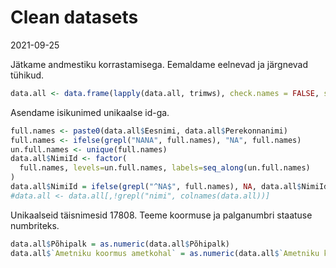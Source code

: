 Clean datasets
================
2021-09-25

Jätkame andmestiku korrastamisega. Eemaldame eelnevad ja järgnevad
tühikud.

``` r
data.all <- data.frame(lapply(data.all, trimws), check.names = FALSE, stringsAsFactors = FALSE)
```

Asendame isikunimed unikaalse id-ga.

``` r
full.names <- paste0(data.all$Eesnimi, data.all$Perekonnanimi)
full.names <- ifelse(grepl("NANA", full.names), "NA", full.names)
un.full.names <- unique(full.names)
data.all$NimiId <- factor(
  full.names, levels=un.full.names, labels=seq_along(un.full.names)
)
data.all$NimiId = ifelse(grepl("^NA$", full.names), NA, data.all$NimiId)
#data.all <- data.all[,!grepl("nimi", colnames(data.all))]
```

Unikaalseid täisnimesid 17808. Teeme koormuse ja palganumbri staatuse
numbriteks.

``` r
data.all$Põhipalk = as.numeric(data.all$Põhipalk)
data.all$`Ametniku koormus ametkohal` = as.numeric(data.all$`Ametniku koormus ametkohal`)
```
